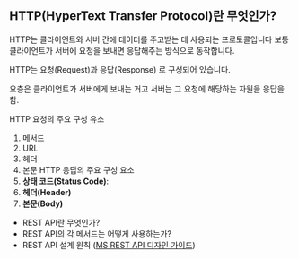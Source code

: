 ## HTTP(HyperText Transfer Protocol)란 무엇인가?
HTTP는 클라이언트와 서버 간에 데이터를 주고받는 데 사용되는 프로토콜입니다
보통 클라이언트가 서버에 요청을 보내면 응답해주는 방식으로 동작합니다.

HTTP는 요청(Request)과 응답(Response) 로 구성되어 있습니다.

요층은 클라이언트가 서버에게 보내는 거고  서버는 그 요청에 해당하는 자원을 응답을 함.

HTTP 요청의 주요 구성 유소
1. 메서드
2.  URL
3. 헤더
4. 본문
HTTP 응답의 주요 구성 요소
1. **상태 코드(Status Code)**: 
2. **헤더(Header)**
3. **본문(Body)**

- REST API란 무엇인가?
- REST API의 각 메서드는 어떻게 사용하는가?
- REST API 설계 원칙 ([MS REST API 디자인 가이드](https://learn.microsoft.com/ko-kr/azure/architecture/best-practices/api-design))